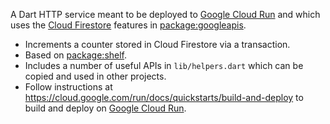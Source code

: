 A Dart HTTP service meant to be deployed to
[Google Cloud Run](https://cloud.google.com/run) and which uses the
[Cloud Firestore](https://firebase.google.com/products/firestore) features in
[package:googleapis](https://pub.dev/packages/googleapis).

- Increments a counter stored in Cloud Firestore via a transaction.
- Based on [package:shelf](https://pub.dev/packages/shelf).
- Includes a number of useful APIs in `lib/helpers.dart` which can be copied and
  used in other projects.
- Follow instructions at
  https://cloud.google.com/run/docs/quickstarts/build-and-deploy to build and
  deploy on [Google Cloud Run](https://cloud.google.com/run).
